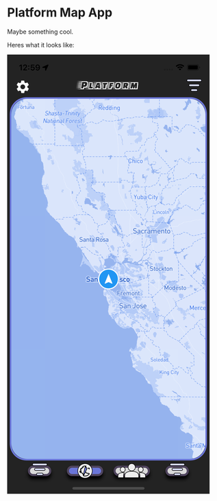 # Platform Map App

Maybe something cool.

Heres what it looks like:

![preview](assets/documentation/Simulator%20Screenshot%20-%20iPhone%2013%20Pro%20-%202023-08-15%20at%2012.59.22.png)